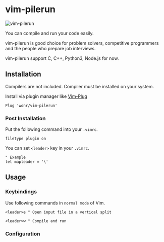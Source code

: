 # vim-pilerun

![vim-pilerun](https://user-images.githubusercontent.com/59398632/149714564-f32ca216-6c25-4614-96e2-a560e3572b37.gif)

You can compile and run your code easily.

vim-pilerun is good choice for problem solvers, competitive programmers and the people who prepare job interviews.

vim-pilerun support C, C++, Python3, Node.js for now.

## Installation

Compilers are not included. Compiler must be installed on your system.

Install via plugin manager like [Vim-Plug](https://github.com/junegunn/vim-plug)

```vim
Plug 'wonr/vim-pilerun'
```

### Post Installation

Put the following command into your ```.vimrc```.

```vim
filetype plugin on
```

You can set ```<leader>``` key in your ```.vimrc```.

```vim
" Example
let mapleader = '\'
```

## Usage

### Keybindings

Use following commands in ```normal mode``` of Vim.

```vim
<leader>e " Open input file in a vertical split
```

```vim
<leader>w " Compile and run
```

### Configuration

<!--END-->
